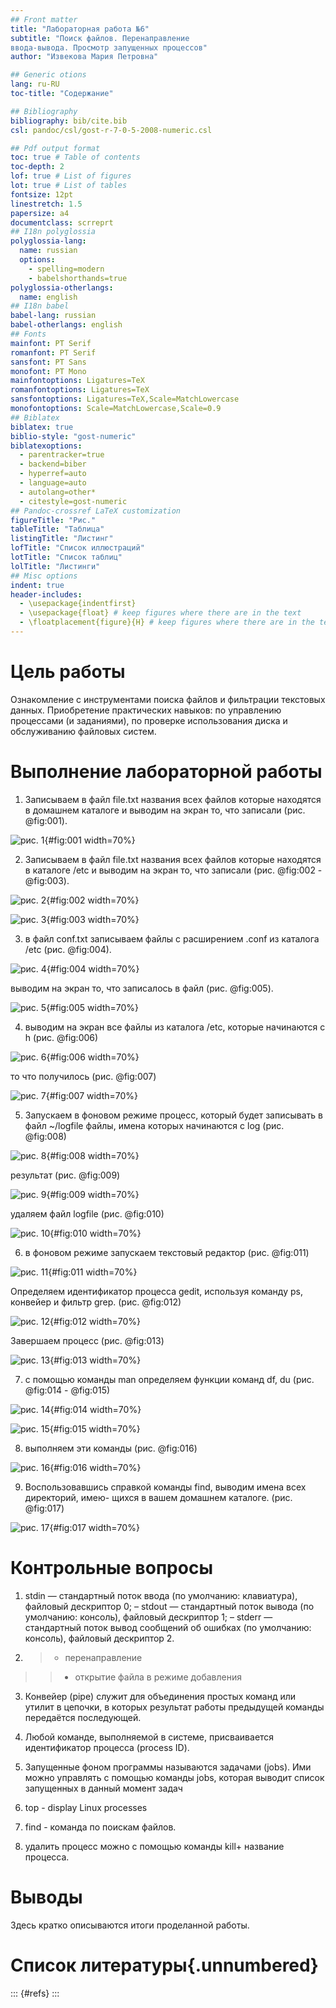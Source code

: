 ```yaml
---
## Front matter
title: "Лабораторная работа №6"
subtitle: "Поиск файлов. Перенаправление
ввода-вывода. Просмотр запущенных процессов"
author: "Извекова Мария Петровна"

## Generic otions
lang: ru-RU
toc-title: "Содержание"

## Bibliography
bibliography: bib/cite.bib
csl: pandoc/csl/gost-r-7-0-5-2008-numeric.csl

## Pdf output format
toc: true # Table of contents
toc-depth: 2
lof: true # List of figures
lot: true # List of tables
fontsize: 12pt
linestretch: 1.5
papersize: a4
documentclass: scrreprt
## I18n polyglossia
polyglossia-lang:
  name: russian
  options:
	- spelling=modern
	- babelshorthands=true
polyglossia-otherlangs:
  name: english
## I18n babel
babel-lang: russian
babel-otherlangs: english
## Fonts
mainfont: PT Serif
romanfont: PT Serif
sansfont: PT Sans
monofont: PT Mono
mainfontoptions: Ligatures=TeX
romanfontoptions: Ligatures=TeX
sansfontoptions: Ligatures=TeX,Scale=MatchLowercase
monofontoptions: Scale=MatchLowercase,Scale=0.9
## Biblatex
biblatex: true
biblio-style: "gost-numeric"
biblatexoptions:
  - parentracker=true
  - backend=biber
  - hyperref=auto
  - language=auto
  - autolang=other*
  - citestyle=gost-numeric
## Pandoc-crossref LaTeX customization
figureTitle: "Рис."
tableTitle: "Таблица"
listingTitle: "Листинг"
lofTitle: "Список иллюстраций"
lotTitle: "Список таблиц"
lolTitle: "Листинги"
## Misc options
indent: true
header-includes:
  - \usepackage{indentfirst}
  - \usepackage{float} # keep figures where there are in the text
  - \floatplacement{figure}{H} # keep figures where there are in the text
---
```


# Цель работы

Ознакомление с инструментами поиска файлов и фильтрации текстовых данных.
Приобретение практических навыков: по управлению процессами (и заданиями), по
проверке использования диска и обслуживанию файловых систем.

# Выполнение лабораторной работы

1. Записываем в файл file.txt  названия всех файлов которые находятся в домашнем каталоге и выводим на экран то, что записали (рис. @fig:001).

![рис. 1](image/1.jpg){#fig:001 width=70%}

2. Записываем в файл file.txt  названия всех файлов которые находятся в  каталоге /etc и выводим на экран то, что записали (рис. @fig:002 - @fig:003).

![рис. 2](image/2.jpg){#fig:002 width=70%}

![рис. 3](image/3.jpg){#fig:003 width=70%}

3.  в файл conf.txt записываем файлы с расширением .conf из каталога /etc (рис. @fig:004).

![рис. 4](image/4.jpg){#fig:004 width=70%}

выводим на экран то, что записалось в файл (рис. @fig:005).

![рис. 5](image/5.jpg){#fig:005 width=70%}

4. выводим на экран все файлы из каталога /etс, которые начинаются с h
(рис. @fig:006)

![рис. 6](image/6.jpg){#fig:006 width=70%}

то что получилось (рис. @fig:007)

![рис. 7](image/7.jpg){#fig:007 width=70%}

5. Запускаем в фоновом режиме процесс, который будет записывать в файл ~/logfile
файлы, имена которых начинаются с log (рис. @fig:008)

![рис. 8](image/8.jpg){#fig:008 width=70%}

результат (рис. @fig:009)

![рис. 9](image/9.jpg){#fig:009 width=70%}

удаляем файл logfile (рис. @fig:010)

![рис. 10](image/10.jpg){#fig:010 width=70%}

6. в фоновом режиме запускаем текстовый редактор (рис. @fig:011)

![рис. 11](image/11.jpg){#fig:011 width=70%}

Определяем идентификатор процесса gedit, используя команду ps, конвейер и фильтр
grep.  (рис. @fig:012)

![рис. 12](image/12.jpg){#fig:012 width=70%}

Завершаем процесс (рис. @fig:013)

![рис. 13](image/13.jpg){#fig:013 width=70%}

7. с помощью команды man определяем функции команд df, du (рис. @fig:014 -  @fig:015)

![рис. 14](image/14.jpg){#fig:014 width=70%}

![рис. 15](image/15.jpg){#fig:015 width=70%}

8. выполняем эти команды (рис. @fig:016)

![рис. 16](image/16.jpg){#fig:016 width=70%}

9. Воспользовавшись справкой команды find, выводим имена всех директорий, имею-
щихся в вашем домашнем каталоге. (рис. @fig:017)

![рис. 17](image/17.jpg){#fig:017 width=70%}


# Контрольные вопросы

1. stdin — стандартный поток ввода (по умолчанию: клавиатура), файловый дескриптор
0;
– stdout — стандартный поток вывода (по умолчанию: консоль), файловый дескриптор
1;
– stderr — стандартный поток вывод сообщений об ошибках (по умолчанию: консоль),
файловый дескриптор 2.

2. > - перенаправление
>> - открытие файла в режиме добавления

3. Конвейер (pipe) служит для объединения простых команд или утилит в цепочки, в которых результат работы предыдущей команды передаётся последующей. 

4. Любой команде, выполняемой в системе, присваивается идентификатор процесса
(process ID). 

5. Запущенные фоном программы называются задачами (jobs). Ими можно управлять
с помощью команды jobs, которая выводит список запущенных в данный момент задач

6. top - display Linux processes

7. find - команда по поискам файлов.
8. удалить процесс можно с помощью команды kill+ название процесса.

# Выводы

Здесь кратко описываются итоги проделанной работы.

# Список литературы{.unnumbered}

::: {#refs}
:::
